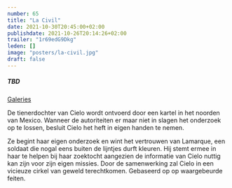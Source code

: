 ```yaml
---
number: 65
title: "La Civil"
date: 2021-10-30T20:45:00+02:00
publishdate: 2021-10-26T20:14:26+02:00
trailer: "1r69edG9Dkg"
leden: []
image: "posters/la-civil.jpg"
draft: false
---
```


##### TBD

[Galeries](https://galeries.be/nl/avant-premiere-la-civil/)  

De tienerdochter van Cielo wordt ontvoerd door een kartel in het noorden van Mexico.
Wanneer de autoriteiten er maar niet in slagen het onderzoek op te lossen, besluit Cielo
het heft in eigen handen te nemen.
<!--more-->
Ze begint haar eigen onderzoek en wint het vertrouwen
van Lamarque, een soldaat die nogal eens buiten de lijntjes durft kleuren. Hij stemt
ermee in haar te helpen bij haar zoektocht aangezien de informatie van Cielo nuttig kan
zijn voor zijn eigen missies. Door de samenwerking zal Cielo in een vicieuze cirkel
van geweld terechtkomen. Gebaseerd op op waargebeurde feiten.
